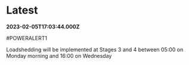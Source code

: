 # Latest

**2023-02-05T17:03:44.000Z**

\#POWERALERT1

Loadshedding will be implemented at Stages 3 and 4 between 05:00 on Monday morning and 16:00 on Wednesday
